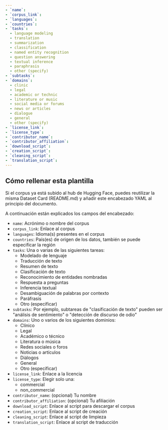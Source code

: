 ```yaml
---
- `name`: 
- `corpus_link`: 
- `languages`: 
- `countries`: 
- `tasks`:
  - language modeling
  - translation
  - summarization
  - classification
  - named entity recognition
  - question answering
  - textual inference
  - paraphrasis
  - other (specify)
- `subtasks`: 
- `domains`: 
  - clinic
  - legal
  - academic or technic
  - literature or music
  - social media or forums
  - news or articles
  - dialogue
  - general
  - other (specify)
- `license_link`: 
- `license_type`: 
- `contributor_name`:
- `contributor_affiliation`:
- `download_script`:
- `creation_script`: 
- `cleaning_script`: 
- `translation_script`:
---
```


## Cómo rellenar esta plantilla

Si el corpus ya está subido al hub de Hugging Face, puedes reutilizar la misma Dataset Card (README.md) y añadir este encabezado YAML al principio del documento.

A continuación están explicados los campos del encabezado:

- `name`: Acrónimo o nombre del corpus
- `corpus_link`: Enlace al corpus
- `languages`: Idioma(s) presentes en el corpus
- `countries`: País(es) de origen de los datos, también se puede especificar la región
- `tasks`: Una o varias de las siguientes tareas:
  - Modelado de lenguaje
  - Traducción de texto
  - Resumen de texto
  - Clasificación de texto
  - Reconocimiento de entidades nombradas
  - Respuesta a preguntas
  - Inferencia textual
  - Desambiguación de palabras por contexto
  - Paráfrasis
  - Otro (especificar)
- `subtasks`: Por ejemplo, subtareas de "clasificación de texto" pueden ser "análisis de sentimiento" o "detección de discurso de odio"
- `domains`: Uno o varios de los siguientes dominios:
  - Clínico
  - Legal
  - Académico o técnico
  - Literatura o música
  - Redes sociales o foros
  - Noticias o artículos
  - Diálogos
  - General
  - Otro (especificar)
- `license_link`: Enlace a la licencia
- `license_type`: Elegir solo una:
  - commercial
  - non_commercial
- `contributor_name`: (opcional) Tu nombre
- `contributor_affiliation`: (opcional) Tu afiliación
- `download_script`: Enlace al script para descargar el corpus
- `creation_script`: Enlace al script de creación
- `cleaning_script`: Enlace al script de limpieza
- `translation_script`: Enlace al script de traducción
